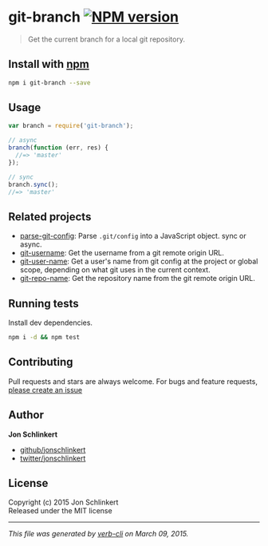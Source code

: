 # git-branch [![NPM version](https://badge.fury.io/js/git-branch.svg)](http://badge.fury.io/js/git-branch)

> Get the current branch for a local git repository.

## Install with [npm](npmjs.org)

```bash
npm i git-branch --save
```

## Usage

```js
var branch = require('git-branch');

// async
branch(function (err, res) {
  //=> 'master'
});

// sync
branch.sync();
//=> 'master'
```

## Related projects
* [parse-git-config](https://github.com/jonschlinkert/parse-git-config): Parse `.git/config` into a JavaScript object. sync or async.
* [git-username](https://github.com/jonschlinkert/git-username): Get the username from a git remote origin URL.
* [git-user-name](https://github.com/jonschlinkert/git-user-name): Get a user's name from git config at the project or global scope, depending on what git uses in the current context.
* [git-repo-name](https://github.com/jonschlinkert/git-repo-name): Get the repository name from the git remote origin URL.  

## Running tests
Install dev dependencies.

```bash
npm i -d && npm test
```


## Contributing
Pull requests and stars are always welcome. For bugs and feature requests, [please create an issue](https://github.com/jonschlinkert/git-branch/issues)


## Author

**Jon Schlinkert**
 
+ [github/jonschlinkert](https://github.com/jonschlinkert)
+ [twitter/jonschlinkert](http://twitter.com/jonschlinkert) 

## License
Copyright (c) 2015 Jon Schlinkert  
Released under the MIT license

***

_This file was generated by [verb-cli](https://github.com/assemble/verb-cli) on March 09, 2015._
